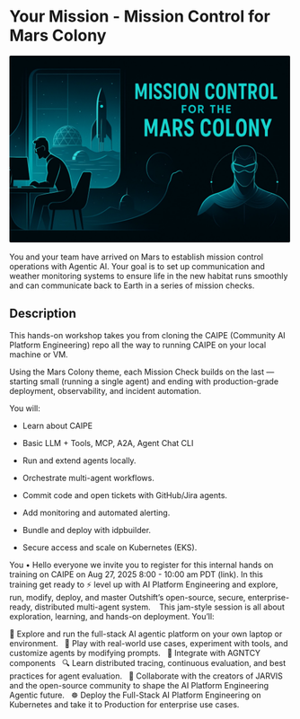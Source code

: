# Your Mission - Mission Control for Mars Colony

<img src="images/mission-control.svg" alt="Mission Control" width="500">

You and your team have arrived on Mars to establish mission control operations with Agentic AI. Your goal is to set up communication and weather monitoring systems to ensure life in the new habitat runs smoothly and can communicate back to Earth in a series of mission checks.

## Description

This hands-on workshop takes you from cloning the CAIPE (Community AI Platform Engineering) repo all the way to running CAIPE on your local machine or VM.

Using the Mars Colony theme, each Mission Check builds on the last — starting small (running a single agent) and ending with production-grade deployment, observability, and incident automation.

You will:

- Learn about CAIPE

- Basic LLM + Tools, MCP, A2A, Agent Chat CLI

- Run and extend agents locally.

- Orchestrate multi-agent workflows.

- Commit code and open tickets with GitHub/Jira agents.

- Add monitoring and automated alerting.

- Bundle and deploy with idpbuilder.

- Secure access and scale on Kubernetes (EKS).



You • Hello everyone we invite you to  register for this internal hands on training on CAIPE on Aug 27, 2025
8:00 - 10:00 am PDT (link). In this training get ready to ⚡ level up with AI Platform Engineering and explore, run, modify, deploy, and master Outshift’s open-source, secure, enterprise-ready, distributed multi-agent system. 
 
This jam-style session is all about exploration, learning, and hands-on deployment. You’ll:

🚀 Explore and run the full-stack AI agentic platform on your own laptop or environment.
 
🧪 Play with real-world use cases, experiment with tools, and customize agents by modifying prompts.
 
🔌 Integrate with AGNTCY components
 
🔍 Learn distributed tracing, continuous evaluation, and best practices for agent evaluation.
 
🤝 Collaborate with the creators of JARVIS and the open-source community to shape the AI Platform Engineering Agentic future.
 
☸️ Deploy the Full-Stack AI Platform Engineering on Kubernetes and take it to Production for enterprise use cases.
